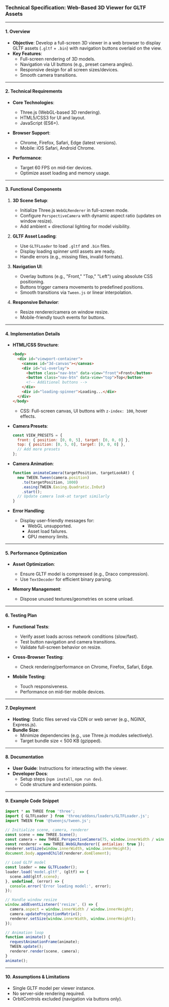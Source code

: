 ### Technical Specification: Web-Based 3D Viewer for GLTF Assets

---

#### **1. Overview**
- **Objective**: Develop a full-screen 3D viewer in a web browser to display GLTF assets (`.gltf` + `.bin`) with navigation buttons overlaid on the view.
- **Key Features**:
  - Full-screen rendering of 3D models.
  - Navigation via UI buttons (e.g., preset camera angles).
  - Responsive design for all screen sizes/devices.
  - Smooth camera transitions.

---

#### **2. Technical Requirements**
- **Core Technologies**:
  - Three.js (WebGL-based 3D rendering).
  - HTML5/CSS3 for UI and layout.
  - JavaScript (ES6+).

- **Browser Support**:
  - Chrome, Firefox, Safari, Edge (latest versions).
  - Mobile: iOS Safari, Android Chrome.

- **Performance**:
  - Target 60 FPS on mid-tier devices.
  - Optimize asset loading and memory usage.

---

#### **3. Functional Components**
1. **3D Scene Setup**:
   - Initialize Three.js `WebGLRenderer` in full-screen mode.
   - Configure `PerspectiveCamera` with dynamic aspect ratio (updates on window resize).
   - Add ambient + directional lighting for model visibility.

2. **GLTF Asset Loading**:
   - Use `GLTFLoader` to load `.gltf` and `.bin` files.
   - Display loading spinner until assets are ready.
   - Handle errors (e.g., missing files, invalid formats).

3. **Navigation UI**:
   - Overlay buttons (e.g., "Front," "Top," "Left") using absolute CSS positioning.
   - Buttons trigger camera movements to predefined positions.
   - Smooth transitions via `Tween.js` or linear interpolation.

4. **Responsive Behavior**:
   - Resize renderer/camera on window resize.
   - Mobile-friendly touch events for buttons.

---

#### **4. Implementation Details**
- **HTML/CSS Structure**:
  ```html
  <body>
    <div id="viewport-container">
      <canvas id="3d-canvas"></canvas>
      <div id="ui-overlay">
        <button class="nav-btn" data-view="front">Front</button>
        <button class="nav-btn" data-view="top">Top</button>
        <!-- Additional buttons -->
      </div>
      <div id="loading-spinner">Loading...</div>
    </div>
  </body>
  ```
  - CSS: Full-screen canvas, UI buttons with `z-index: 100`, hover effects.

- **Camera Presets**:
  ```javascript
  const VIEW_PRESETS = {
    front: { position: [0, 0, 5], target: [0, 0, 0] },
    top: { position: [0, 5, 0], target: [0, 0, 0] },
    // Add more presets
  };
  ```

- **Camera Animation**:
  ```javascript
  function animateCamera(targetPosition, targetLookAt) {
    new TWEEN.Tween(camera.position)
      .to(targetPosition, 1000)
      .easing(TWEEN.Easing.Quadratic.InOut)
      .start();
    // Update camera look-at target similarly
  }
  ```

- **Error Handling**:
  - Display user-friendly messages for:
    - WebGL unsupported.
    - Asset load failures.
    - GPU memory limits.

---

#### **5. Performance Optimization**
- **Asset Optimization**:
  - Ensure GLTF model is compressed (e.g., Draco compression).
  - Use `TextDecoder` for efficient binary parsing.

- **Memory Management**:
  - Dispose unused textures/geometries on scene unload.

---

#### **6. Testing Plan**
- **Functional Tests**:
  - Verify asset loads across network conditions (slow/fast).
  - Test button navigation and camera transitions.
  - Validate full-screen behavior on resize.

- **Cross-Browser Testing**:
  - Check rendering/performance on Chrome, Firefox, Safari, Edge.

- **Mobile Testing**:
  - Touch responsiveness.
  - Performance on mid-tier mobile devices.

---

#### **7. Deployment**
- **Hosting**: Static files served via CDN or web server (e.g., NGINX, Express.js).
- **Bundle Size**:
  - Minimize dependencies (e.g., use Three.js modules selectively).
  - Target bundle size < 500 KB (gzipped).

---

#### **8. Documentation**
- **User Guide**: Instructions for interacting with the viewer.
- **Developer Docs**:
  - Setup steps (`npm install`, `npm run dev`).
  - Code structure and extension points.

---

#### **9. Example Code Snippet**
```javascript
import * as THREE from 'three';
import { GLTFLoader } from 'three/addons/loaders/GLTFLoader.js';
import TWEEN from '@tweenjs/tween.js';

// Initialize scene, camera, renderer
const scene = new THREE.Scene();
const camera = new THREE.PerspectiveCamera(75, window.innerWidth / window.innerHeight, 0.1, 1000);
const renderer = new THREE.WebGLRenderer({ antialias: true });
renderer.setSize(window.innerWidth, window.innerHeight);
document.body.appendChild(renderer.domElement);

// Load GLTF model
const loader = new GLTFLoader();
loader.load('model.gltf', (gltf) => {
  scene.add(gltf.scene);
}, undefined, (error) => {
  console.error('Error loading model:', error);
});

// Handle window resize
window.addEventListener('resize', () => {
  camera.aspect = window.innerWidth / window.innerHeight;
  camera.updateProjectionMatrix();
  renderer.setSize(window.innerWidth, window.innerHeight);
});

// Animation loop
function animate() {
  requestAnimationFrame(animate);
  TWEEN.update();
  renderer.render(scene, camera);
}
animate();
```

---

#### **10. Assumptions & Limitations**
- Single GLTF model per viewer instance.
- No server-side rendering required.
- OrbitControls excluded (navigation via buttons only).
